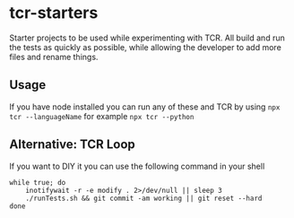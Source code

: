 # tcr-starters

Starter projects to be used while experimenting with TCR. 
All build and run the tests as quickly as possible, while allowing the developer to add more files and rename things.

## Usage

If you have node installed you can run any of these and TCR by using `npx tcr --languageName` for example `npx tcr --python`

## Alternative: TCR Loop

If you want to DIY it you can use the following command in your shell

```
while true; do
    inotifywait -r -e modify . 2>/dev/null || sleep 3
    ./runTests.sh && git commit -am working || git reset --hard
done
```
